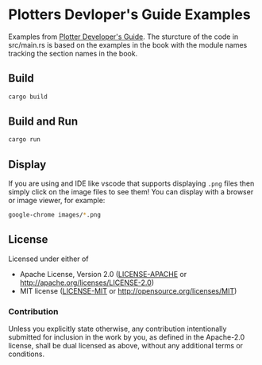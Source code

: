 # Plotters Devloper's Guide Examples

Examples from [Plotter Developer's Guide](https://plotters-rs.github.io/book/intro/introduction.html).
The sturcture of the code in src/main.rs is based on the examples in the book
with the module names tracking the section names in the book.

## Build

```bash
cargo build
```

## Build and Run

```bash
cargo run
```

## Display

If you are using and IDE like vscode that supports displaying
`.png` files then simply click on the image files to see them!
You can display with a browser or image viewer, for example:

```bash
google-chrome images/*.png
```

## License

Licensed under either of

- Apache License, Version 2.0 ([LICENSE-APACHE](LICENSE-APACHE) or http://apache.org/licenses/LICENSE-2.0)
- MIT license ([LICENSE-MIT](LICENSE-MIT) or http://opensource.org/licenses/MIT)

### Contribution

Unless you explicitly state otherwise, any contribution intentionally submitted
for inclusion in the work by you, as defined in the Apache-2.0 license, shall
be dual licensed as above, without any additional terms or conditions.
